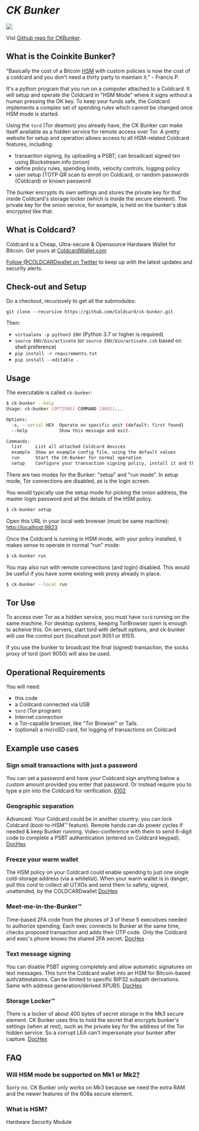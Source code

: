 # <i>CK Bunker</i>

![](https://github.com/Coldcard/ck-bunker/blob/master/static/screen-shot.jpg)

Vist [Github repo for CKBunker](https://github.com/Coldcard/ck-bunker).

## What is the Coinkite Bunker?

"Basically the cost of a Bitcoin [HSM](#what-is-hsm) with custom policies is now the cost of a coldcard and you don't need a thirty party to maintain it." - Francis P.

It's a python program that you run on a computer attached to a
Coldcard. It will setup and operate the Coldcard in "HSM Mode" where
it signs without a human pressing the OK key.  To keep your
funds safe, the Coldcard implements a complex set of spending rules
which cannot be changed once HSM mode is started.

Using the `tord` (Tor deamon) you already have, the CK Bunker can
make itself available as a hidden service for remote access over
Tor.  A pretty website for setup and operation allows access to all
HSM-related Coldcard features, including:

- transaction signing, by uploading a PSBT; can broadcast signed txn using Blockstream.info (onion)
- define policy rules, spending limits, velocity controls, logging policy
- user setup (TOTP QR scan to enroll on Coldcard, or random passwords (Coldcard) or known password

The bunker encrypts its own settings and stores the private key for that inside Coldcard's
storage locker (which is inside the secure element). The private key for the onion
service, for example, is held on the bunker's disk encrypted like that.

## What is Coldcard?

Coldcard is a Cheap, Ultra-secure & Opensource Hardware Wallet for Bitcoin.
Get yours at [ColdcardWallet.com](http://coldcardwallet.com)

[Follow @COLDCARDwallet on Twitter](https://twitter.com/coldcardwallet) to keep up
with the latest updates and security alerts. 

## Check-out and Setup

Do a checkout, recursively to get all the submodules:

    git clone --recursive https://github.com/Coldcard/ck-bunker.git

Then:

- `virtualenv -p python3 ENV` (Python 3.7 or higher is required)
- `source ENV/bin/activate` (or `source ENV/bin/activate.csh` based on shell preference)
- `pip install -r requirements.txt`
- `pip install --editable .`

## Usage

The executable is called `ck-bunker`:

```sh
$ ck-bunker --help
Usage: ck-bunker [OPTIONS] COMMAND [ARGS]...

Options:
  -s, --serial HEX  Operate on specific unit (default: first found)
  --help            Show this message and exit.

Commands:
  list     List all attached Coldcard devices
  example  Show an example config file, using the default values
  run      Start the CK-Bunker for normal operation
  setup    Configure your transaction signing policy, install it and then...
```

There are two modes for the Bunker: "setup" and "run mode". In setup
mode, Tor connections are disabled, as is the login screen.

You would typically use the setup mode for picking the onion address, the
master login password and all the details of the HSM policy.

```sh
$ ck-bunker setup
```

Open this URL in your local web browser (must be same machine):
<http://localhost:9823>

Once the Coldcard is running in HSM mode, with your policy installed,
it makes sense to operate in normal "run" mode:

```sh
$ ck-bunker run
```

You may also run with remote connections (and login) disabled. This would be useful
if you have some existing web proxy already in place.

```sh
$ ck-bunker --local run
```

## Tor Use

To access over Tor as a hidden service, you must have `tord` running
on the same machine. For desktop systems, keeping TorBrowser open
is enough to acheive this. On servers, start tord with default options,
and ck-bunker will use the control port (localhost port 9051 or 9151).

If you use the bunker to broadcast the final (signed) transaction,
the socks proxy of tord (port 9050) will also be used.


## Operational Requirements

You will need:

- this code
- a Coldcard connected via USB
- `tord` (Tor program)
- Internet connection
- a Tor-capable brwoser, like "Tor Browser" or Tails.
- (optional) a microSD card, for logging of transactions on Coldcard


## Example use cases

### Sign small transactions with just a password

You can set a password and have your Coldcard sign anything below a custom amount provided you enter that password.
Or instead require you to type a pin into the Coldcard for verification. [6102](https://twitter.com/6102bitcoin/status/1228425672827293696)


### Geographic separation

Advanced: Your Coldcard could be in another country; you can lock Coldcard (boot-to-HSM™ feature). Remote hands can do power cycles if needed & keep Bunker running.  Video-conference with them to send  6-digit code to complete a PSBT authentication (entered on Coldcard keypad). [DocHex](https://twitter.com/DocHex/status/1228392653592649728)


### Freeze your warm wallet

The HSM policy on your Coldcard could enable spending to just one single cold-storage address (via a whitelist). When your warm wallet is in danger, pull this cord to collect all UTXOs and send them to safety, signed, unattended, by the COLDCARDwallet
[DocHex](https://twitter.com/DocHex/status/1228394738841157632)

### Meet-me-in-the-Bunker™

Time-based 2FA code from the phones of 3 of these 5 executives needed to authorize spending; Each exec connects to Bunker at the same time, checks proposed transaction and adds their OTP code. Only the Coldcard and exec's phone knows the shared 2FA secret. [DocHex](https://twitter.com/DocHex/status/1228395590662397953)
·

### Text message signing

You can disable PSBT signing completely and allow automatic signatures on text messages. This turn the Coldcard wallet
 into an HSM for Bitcoin-based auth/attestations. Can be limited to specific BIP32 subpath derivations. Same with address generation/derived XPUBS. [DocHex](https://twitter.com/DocHex/status/1228396805102194688)
 
 
### Storage Locker™

There is a locker of about 400 bytes of secret storage in the Mk3 secure element. CK Bunker uses this to hold the secret that encrypts bunker's settings (when at rest), such as the private key for the address of the Tor hidden service. So a corrupt LEA <!-- what is LEA? --> can't impersonate your bunker after capture. [DocHex](https://twitter.com/DocHex/status/1228398842313310208)


## FAQ

### Will HSM mode be supported on Mk1 or Mk2[?](https://twitter.com/orcitis/status/1228418529302433792)

Sorry no. CK Bunker only works on Mk3 because we need the extra RAM and the newer features of the 608a secure element.

### What is HSM?

Hardware Security Module
